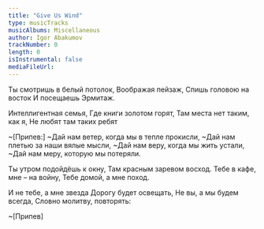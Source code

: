 ```yaml
---
title: "Give Us Wind"
type: musicTracks
musicAlbums: Miscellaneous
author: Igor Abakumov
trackNumber: 0
length: 0
isInstrumental: false
mediaFileUrl: 
---
```


Ты смотришь в белый потолок,
Воображая пейзаж,
Спишь головою на восток
И посещаешь Эрмитаж.

Интеллигентная семья,
Где книги золотом горят,
Там места нет таким, как я,
Не любят там таких ребят

~[Припев:]
~Дай нам ветер, когда мы в тепле прокисли,
~Дай нам плетью за наши вялые мысли,
~Дай нам веру, когда мы жить устали,
~Дай нам меру, которую мы потеряли.

Ты утром подойдёшь к окну,
Там красным заревом восход.
Тебе в кафе, мне – на войну,
Тебе домой, а мне поход.

И не тебе, а мне звезда
Дорогу будет освещать,
Не вы, а мы будем всегда,
Словно молитву, повторять:

~[Припев]

